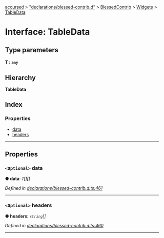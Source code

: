 [accursed](../README.md) > ["declarations/blessed-contrib.d"](../modules/_declarations_blessed_contrib_d_.md) > [BlessedContrib](../modules/_declarations_blessed_contrib_d_.blessedcontrib.md) > [Widgets](../modules/_declarations_blessed_contrib_d_.blessedcontrib.widgets.md) > [TableData](../interfaces/_declarations_blessed_contrib_d_.blessedcontrib.widgets.tabledata.md)

# Interface: TableData

## Type parameters
#### T :  `any`
## Hierarchy

**TableData**

## Index

### Properties

* [data](_declarations_blessed_contrib_d_.blessedcontrib.widgets.tabledata.md#data)
* [headers](_declarations_blessed_contrib_d_.blessedcontrib.widgets.tabledata.md#headers)

---

## Properties

<a id="data"></a>

### `<Optional>` data

**● data**: *`T`[][]*

*Defined in [declarations/blessed-contrib.d.ts:461](https://github.com/cancerberoSgx/accursed/blob/978b980/src/declarations/blessed-contrib.d.ts#L461)*

___
<a id="headers"></a>

### `<Optional>` headers

**● headers**: *`string`[]*

*Defined in [declarations/blessed-contrib.d.ts:460](https://github.com/cancerberoSgx/accursed/blob/978b980/src/declarations/blessed-contrib.d.ts#L460)*

___

